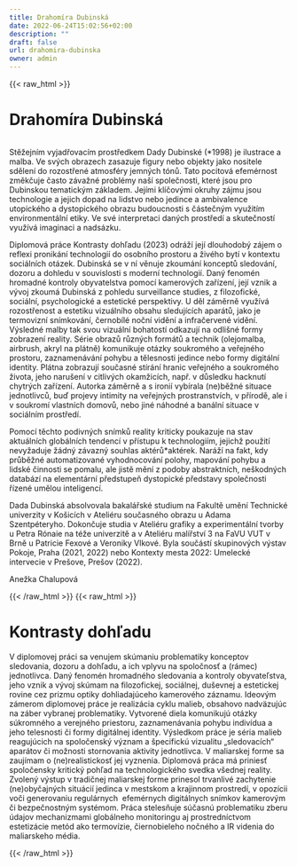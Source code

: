 ```yaml
---
title: Drahomíra Dubinská
date: 2022-06-24T15:02:56+02:00
description: ""
draft: false
url: drahomira-dubinska
owner: admin
---
```

{{< raw_html >}}
<h1 id="drahom&iacute;ra-dubinsk&aacute;">Drahom&iacute;ra Dubinsk&aacute;</h1>
<div class="page" title="Page 7">
<div class="section">
<div class="layoutArea">
<div class="column">
<p>Stěžejním vyjadřovacím prostředkem Dady Dubinské (*1998) je ilustrace a malba. Ve svých obrazech zasazuje figury nebo objekty jako nositele sdělení do rozostřené atmosféry jemných tónů. Tato pocitová efemérnost změkčuje často závažné problémy naší společnosti, které jsou pro Dubinskou tematickým základem. Jejími klíčovými okruhy zájmu jsou technologie a jejich dopad na lidstvo nebo jedince a ambivalence utopického a dystopického obrazu budoucnosti s částečným využitím environmentální etiky. Ve své interpretaci daných prostředí a skutečností využívá imaginaci a nadsázku.</p>
<p>Diplomová práce Kontrasty dohľadu (2023) odráží její dlouhodobý zájem o reflexi pronikání technologií do osobního prostoru a živého bytí v kontextu sociálních otázek. Dubinská se v ní věnuje zkoumání konceptů sledování, dozoru a dohledu v souvislosti s moderní technologií. Daný fenomén hromadné kontroly obyvatelstva pomocí kamerových zařízení, její vznik a vývoj zkoumá Dubinská z pohledu surveillance studies, z filozofické, sociální, psychologické a estetické perspektivy. U děl záměrně využívá rozostřenost a estetiku vizuálního obsahu sledujících aparátů, jako je termovizní snímkování, černobílé noční vidění a infračervené vidění. Výsledné malby tak svou vizuální bohatostí odkazují na odlišné formy zobrazení reality. Série obrazů různých formátů a technik (olejomalba, airbrush, akryl na plátně) komunikuje otázky soukromého a veřejného prostoru, zaznamenávání pohybu a tělesnosti jedince nebo formy digitální identity. Plátna zobrazují současné stírání hranic veřejného a soukromého života, jeho narušení v citlivých okamžicích, např.&nbsp;v důsledku hacknutí chytrých zařízení. Autorka záměrně a s ironií vybírala (ne)běžné situace jednotlivců, buď projevy intimity na veřejných prostranstvích, v přírodě, ale i v soukromí vlastních domovů, nebo jiné náhodné a banální situace v sociálním prostředí.</p>
<p>Pomocí těchto podivných snímků reality kriticky poukazuje na stav aktuálních globálních tendencí v přístupu k technologiím, jejichž použití nevyžaduje žádný závazný souhlas aktérů*aktérek. Naráží na fakt, kdy průběžné automatizované vyhodnocování polohy, mapování pohybu a lidské činnosti se pomalu, ale jistě mění z podoby abstraktních, neškodných databází na elementární předstupeň dystopické představy společnosti řízené umělou inteligencí.</p>
<p>Dada Dubinská absolvovala bakalářské studium na Fakultě umění Technické univerzity v Košicích v Ateliéru současného obrazu u Adama Szentpéteryho. Dokončuje studia v Ateliéru grafiky a experimentální tvorby u Petra Rónaie na téže univerzitě a v Ateliéru malířství 3 na FaVU VUT v Brně u Patricie Fexové a Veroniky Vlkové. Byla součástí skupinových výstav Pokoje, Praha (2021, 2022) nebo Kontexty mesta 2022: Umelecké intervecie v Prešove, Prešov (2022).</p>
<p>Anežka Chalupová</p>
</div>
</div>
</div>
</div>
{{< /raw_html >}}
<!-- SECTION BREAK -->
{{< raw_html >}}
<h1 class="b-detail__title">Kontrasty dohľadu</h1>
<p>V diplomovej pr&aacute;ci sa venujem sk&uacute;maniu problematiky konceptov sledovania, dozoru a dohľadu, a ich vplyvu na spoločnosť a (r&aacute;mec) jednotlivca. Dan&yacute; fenom&eacute;n hromadn&eacute;ho sledovania a kontroly obyvateľstva, jeho vznik a v&yacute;voj sk&uacute;mam na filozofickej, soci&aacute;lnej, du&scaron;evnej a estetickej rovine cez prizmu optiky dohliadaj&uacute;ceho kamerov&eacute;ho z&aacute;znamu. Ideov&yacute;m z&aacute;merom diplomovej pr&aacute;ce je realiz&aacute;cia cyklu malieb, obsahovo nadv&auml;zuj&uacute;c na z&aacute;ber vybranej problematiky. Vytvoren&eacute; diela komunikuj&uacute; ot&aacute;zky s&uacute;kromn&eacute;ho a verejn&eacute;ho priestoru, zaznamen&aacute;vania pohybu indiv&iacute;dua a jeho telesnosti či formy digit&aacute;lnej identity. V&yacute;sledkom pr&aacute;ce je s&eacute;ria malieb reaguj&uacute;cich na spoločensk&yacute; v&yacute;znam a &scaron;pecifick&uacute; vizualitu &bdquo;sledovac&iacute;ch&ldquo; apar&aacute;tov či možnosti stornovania aktivity jednotlivca. V maliarskej forme sa zauj&iacute;mam o (ne)realistickosť jej vyznenia. Diplomov&aacute; pr&aacute;ca m&aacute; priniesť spoločensky kritick&yacute; pohľad na technologick&eacute;ho svedka v&scaron;ednej reality. Zvolen&yacute; v&yacute;stup v tradičnej maliarskej forme prinesol trvanliv&eacute; zachytenie (ne)obyčajn&yacute;ch situ&aacute;ci&iacute; jedinca v mestskom a krajinnom prostred&iacute;, v opoz&iacute;cii voči generovaniu regul&aacute;rnych&nbsp; efem&eacute;rnych digit&aacute;lnych sn&iacute;mkov kamerov&yacute;m či bezpečnostn&yacute;m syst&eacute;mom. Pr&aacute;ca stelesňuje s&uacute;časn&uacute; problematiku zberu &uacute;dajov mechanizmami glob&aacute;lneho monitoringu aj prostredn&iacute;ctvom estetiz&aacute;cie met&oacute;d ako termov&iacute;zie, čiernobieleho nočn&eacute;ho a IR videnia do maliarskeho m&eacute;dia.</p>
{{< /raw_html >}}
